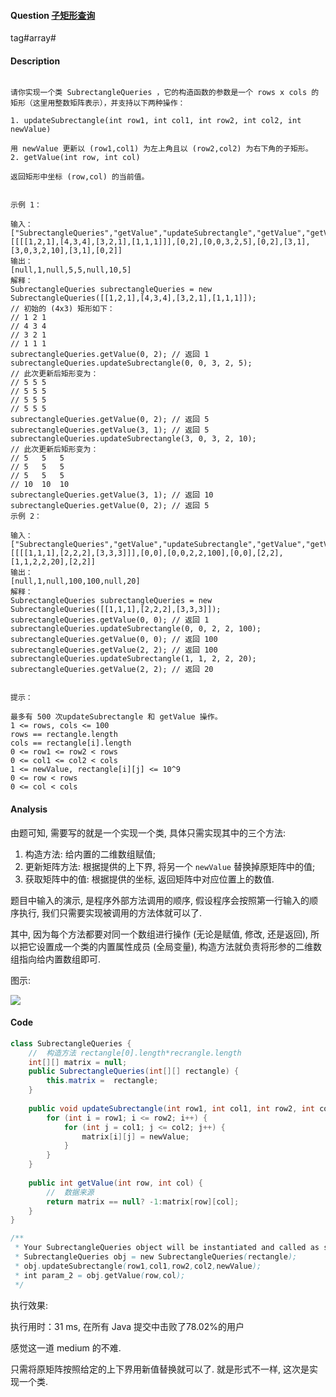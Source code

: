 #### Question [子矩形查询](https://leetcode-cn.com/problems/subrectangle-queries/)

tag#array#



#### Description

```

请你实现一个类 SubrectangleQueries ，它的构造函数的参数是一个 rows x cols 的矩形（这里用整数矩阵表示），并支持以下两种操作：

1. updateSubrectangle(int row1, int col1, int row2, int col2, int newValue)

用 newValue 更新以 (row1,col1) 为左上角且以 (row2,col2) 为右下角的子矩形。
2. getValue(int row, int col)

返回矩形中坐标 (row,col) 的当前值。
 

示例 1：

输入：
["SubrectangleQueries","getValue","updateSubrectangle","getValue","getValue","updateSubrectangle","getValue","getValue"]
[[[[1,2,1],[4,3,4],[3,2,1],[1,1,1]]],[0,2],[0,0,3,2,5],[0,2],[3,1],[3,0,3,2,10],[3,1],[0,2]]
输出：
[null,1,null,5,5,null,10,5]
解释：
SubrectangleQueries subrectangleQueries = new SubrectangleQueries([[1,2,1],[4,3,4],[3,2,1],[1,1,1]]);  
// 初始的 (4x3) 矩形如下：
// 1 2 1
// 4 3 4
// 3 2 1
// 1 1 1
subrectangleQueries.getValue(0, 2); // 返回 1
subrectangleQueries.updateSubrectangle(0, 0, 3, 2, 5);
// 此次更新后矩形变为：
// 5 5 5
// 5 5 5
// 5 5 5
// 5 5 5 
subrectangleQueries.getValue(0, 2); // 返回 5
subrectangleQueries.getValue(3, 1); // 返回 5
subrectangleQueries.updateSubrectangle(3, 0, 3, 2, 10);
// 此次更新后矩形变为：
// 5   5   5
// 5   5   5
// 5   5   5
// 10  10  10 
subrectangleQueries.getValue(3, 1); // 返回 10
subrectangleQueries.getValue(0, 2); // 返回 5
示例 2：

输入：
["SubrectangleQueries","getValue","updateSubrectangle","getValue","getValue","updateSubrectangle","getValue"]
[[[[1,1,1],[2,2,2],[3,3,3]]],[0,0],[0,0,2,2,100],[0,0],[2,2],[1,1,2,2,20],[2,2]]
输出：
[null,1,null,100,100,null,20]
解释：
SubrectangleQueries subrectangleQueries = new SubrectangleQueries([[1,1,1],[2,2,2],[3,3,3]]);
subrectangleQueries.getValue(0, 0); // 返回 1
subrectangleQueries.updateSubrectangle(0, 0, 2, 2, 100);
subrectangleQueries.getValue(0, 0); // 返回 100
subrectangleQueries.getValue(2, 2); // 返回 100
subrectangleQueries.updateSubrectangle(1, 1, 2, 2, 20);
subrectangleQueries.getValue(2, 2); // 返回 20
 

提示：

最多有 500 次updateSubrectangle 和 getValue 操作。
1 <= rows, cols <= 100
rows == rectangle.length
cols == rectangle[i].length
0 <= row1 <= row2 < rows
0 <= col1 <= col2 < cols
1 <= newValue, rectangle[i][j] <= 10^9
0 <= row < rows
0 <= col < cols
```





#### Analysis

由题可知, 需要写的就是一个实现一个类, 具体只需实现其中的三个方法:

1. 构造方法: 给内置的二维数组赋值;
2. 更新矩阵方法: 根据提供的上下界, 将另一个 `newValue` 替换掉原矩阵中的值;
3. 获取矩阵中的值: 根据提供的坐标, 返回矩阵中对应位置上的数值.

题目中输入的演示, 是程序外部方法调用的顺序, 假设程序会按照第一行输入的顺序执行, 我们只需要实现被调用的方法体就可以了.

其中, 因为每个方法都要对同一个数组进行操作 (无论是赋值, 修改, 还是返回), 所以把它设置成一个类的内置属性成员 (全局变量), 构造方法就负责将形参的二维数组指向给内置数组即可.



图示:

![](https://raw.githubusercontent.com/jontyzheng/leetcode-journal/master/2020-9-22-array-1476-subrectangle-queries/matrix.PNG)

#### Code

```java
class SubrectangleQueries {
    //  构造方法 rectangle[0].length*recrangle.length
    int[][] matrix = null;
    public SubrectangleQueries(int[][] rectangle) {
        this.matrix =  rectangle;
    }
    
    public void updateSubrectangle(int row1, int col1, int row2, int col2, int newValue) {
        for (int i = row1; i <= row2; i++) {
            for (int j = col1; j <= col2; j++) {
                matrix[i][j] = newValue;
            }
        }
    }
    
    public int getValue(int row, int col) {
        //  数据来源
        return matrix == null? -1:matrix[row][col];
    }
}

/**
 * Your SubrectangleQueries object will be instantiated and called as such:
 * SubrectangleQueries obj = new SubrectangleQueries(rectangle);
 * obj.updateSubrectangle(row1,col1,row2,col2,newValue);
 * int param_2 = obj.getValue(row,col);
 */
```

执行效果:

执行用时：31 ms, 在所有 Java 提交中击败了78.02%的用户



感觉这一道 medium 的不难.

只需将原矩阵按照给定的上下界用新值替换就可以了. 就是形式不一样, 这次是实现一个类.





